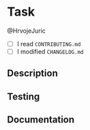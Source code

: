 # Task

@HrvojeJuric

<!-- TODO:
  Remove this comment and link the PR with the issue. For example (it has to be 'Fixes' for Github to link it):

  Fixes #16.
-->

- [ ] I read `CONTRIBUTING.md`
- [ ] I modified `CHANGELOG.md`

## Description

<!-- TODO:
  Remove this comment and describe the solution. For example:

  For the solution a new library was used that replaced the old component.
-->

## Testing

<!-- TODO:
  Remove this commend and describe how the solution was tested. For example:

  The solution was e2e tested manually and a unit test was written for the new service function.
-->

## Documentation

<!-- TODO:
  Remove this comment and describe how the solution was documented. For example:

  A new user page was added and documented in the user section of the documentation.
-->
